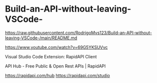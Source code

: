 # Build-an-API-without-leaving-VSCode-

https://raw.githubusercontent.com/RodrigoMvs123/Build-an-API-without-leaving-VSCode-/main/README.md

https://www.youtube.com/watch?v=69G5YKSUVvc

Visual Studio Code 
Extension: RapidAPI Client

API Hub - Free Public & Open Rest APIs | RapidAPI

https://rapidapi.com/hub 
https://rapidapi.com/studio


